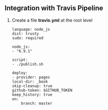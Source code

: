 ## Integration with Travis Pipeline

1. Create a file **travis.yml** at the root level

    ```
    language: node_js
    dist: trusty
    sudo: required

    node_js:
    - "6.9.1"

    script:
    - ./publish.sh

    deploy:
    - provider: pages
    local-dir: _book
    skip-cleanup: true
    github-token: $GITHUB_TOKEN
    keep_history: true
    on:
        branch: master
    ```